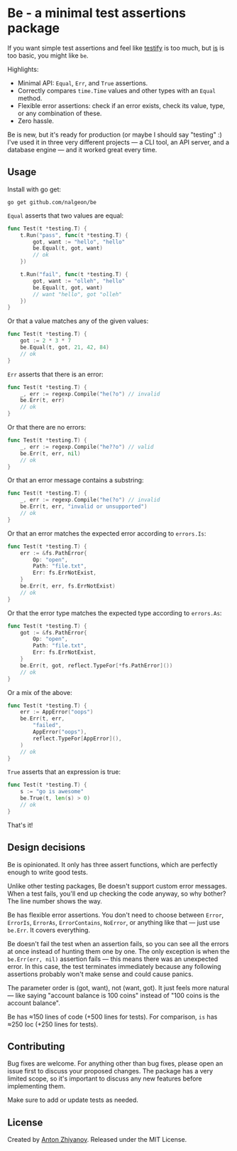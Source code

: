 # Be - a minimal test assertions package

If you want simple test assertions and feel like [testify](https://pkg.go.dev/github.com/attic-labs/testify/assert) is too much, but [is](https://pkg.go.dev/github.com/matryer/is) is too basic, you might like `be`.

Highlights:

-   Minimal API: `Equal`, `Err`, and `True` assertions.
-   Correctly compares `time.Time` values and other types with an `Equal` method.
-   Flexible error assertions: check if an error exists, check its value, type, or any combination of these.
-   Zero hassle.

Be is new, but it's ready for production (or maybe I should say "testing" :) I've used it in three very different projects — a CLI tool, an API server, and a database engine — and it worked great every time.

## Usage

Install with go get:

```text
go get github.com/nalgeon/be
```

`Equal` asserts that two values are equal:

```go
func Test(t *testing.T) {
    t.Run("pass", func(t *testing.T) {
        got, want := "hello", "hello"
        be.Equal(t, got, want)
        // ok
    })

    t.Run("fail", func(t *testing.T) {
        got, want := "olleh", "hello"
        be.Equal(t, got, want)
        // want "hello", got "olleh"
    })
}
```

Or that a value matches any of the given values:

```go
func Test(t *testing.T) {
    got := 2 * 3 * 7
    be.Equal(t, got, 21, 42, 84)
    // ok
}
```

`Err` asserts that there is an error:

```go
func Test(t *testing.T) {
    _, err := regexp.Compile("he(?o") // invalid
    be.Err(t, err)
    // ok
}
```

Or that there are no errors:

```go
func Test(t *testing.T) {
    _, err := regexp.Compile("he??o") // valid
    be.Err(t, err, nil)
    // ok
}
```

Or that an error message contains a substring:

```go
func Test(t *testing.T) {
    _, err := regexp.Compile("he(?o") // invalid
    be.Err(t, err, "invalid or unsupported")
    // ok
}
```

Or that an error matches the expected error according to `errors.Is`:

```go
func Test(t *testing.T) {
    err := &fs.PathError{
        Op: "open",
        Path: "file.txt",
        Err: fs.ErrNotExist,
    }
    be.Err(t, err, fs.ErrNotExist)
    // ok
}
```

Or that the error type matches the expected type according to `errors.As`:

```go
func Test(t *testing.T) {
    got := &fs.PathError{
        Op: "open",
        Path: "file.txt",
        Err: fs.ErrNotExist,
    }
    be.Err(t, got, reflect.TypeFor[*fs.PathError]())
    // ok
}
```

Or a mix of the above:

```go
func Test(t *testing.T) {
    err := AppError("oops")
    be.Err(t, err,
        "failed",
        AppError("oops"),
        reflect.TypeFor[AppError](),
    )
    // ok
}
```

`True` asserts that an expression is true:

```go
func Test(t *testing.T) {
    s := "go is awesome"
    be.True(t, len(s) > 0)
    // ok
}
```

That's it!

## Design decisions

Be is opinionated. It only has three assert functions, which are perfectly enough to write good tests.

Unlike other testing packages, Be doesn't support custom error messages. When a test fails, you'll end up checking the code anyway, so why bother? The line number shows the way.

Be has flexible error assertions. You don't need to choose between `Error`, `ErrorIs`, `ErrorAs`, `ErrorContains`, `NoError`, or anything like that — just use `be.Err`. It covers everything.

Be doesn't fail the test when an assertion fails, so you can see all the errors at once instead of hunting them one by one. The only exception is when the `be.Err(err, nil)` assertion fails — this means there was an unexpected error. In this case, the test terminates immediately because any following assertions probably won't make sense and could cause panics.

The parameter order is (got, want), not (want, got). It just feels more natural — like saying "account balance is 100 coins" instead of "100 coins is the account balance".

Be has ≈150 lines of code (+500 lines for tests). For comparison, `is` has ≈250 loc (+250 lines for tests).

## Contributing

Bug fixes are welcome. For anything other than bug fixes, please open an issue first to discuss your proposed changes. The package has a very limited scope, so it's important to discuss any new features before implementing them.

Make sure to add or update tests as needed.

## License

Created by [Anton Zhiyanov](https://antonz.org/). Released under the MIT License.
